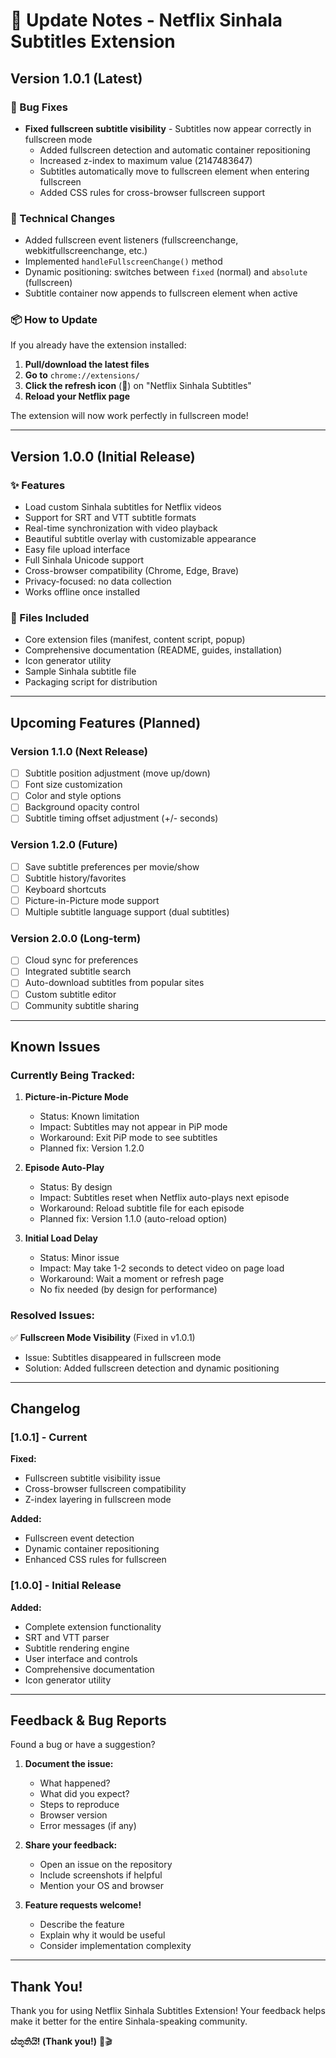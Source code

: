 # 📝 Update Notes - Netflix Sinhala Subtitles Extension

## Version 1.0.1 (Latest)

### 🐛 Bug Fixes
- **Fixed fullscreen subtitle visibility** - Subtitles now appear correctly in fullscreen mode
  - Added fullscreen detection and automatic container repositioning
  - Increased z-index to maximum value (2147483647)
  - Subtitles automatically move to fullscreen element when entering fullscreen
  - Added CSS rules for cross-browser fullscreen support

### 🔧 Technical Changes
- Added fullscreen event listeners (fullscreenchange, webkitfullscreenchange, etc.)
- Implemented `handleFullscreenChange()` method
- Dynamic positioning: switches between `fixed` (normal) and `absolute` (fullscreen)
- Subtitle container now appends to fullscreen element when active

### 📦 How to Update

If you already have the extension installed:

1. **Pull/download the latest files**
2. **Go to** `chrome://extensions/`
3. **Click the refresh icon** (🔄) on "Netflix Sinhala Subtitles"
4. **Reload your Netflix page**

The extension will now work perfectly in fullscreen mode!

---

## Version 1.0.0 (Initial Release)

### ✨ Features
- Load custom Sinhala subtitles for Netflix videos
- Support for SRT and VTT subtitle formats
- Real-time synchronization with video playback
- Beautiful subtitle overlay with customizable appearance
- Easy file upload interface
- Full Sinhala Unicode support
- Cross-browser compatibility (Chrome, Edge, Brave)
- Privacy-focused: no data collection
- Works offline once installed

### 📁 Files Included
- Core extension files (manifest, content script, popup)
- Comprehensive documentation (README, guides, installation)
- Icon generator utility
- Sample Sinhala subtitle file
- Packaging script for distribution

---

## Upcoming Features (Planned)

### Version 1.1.0 (Next Release)
- [ ] Subtitle position adjustment (move up/down)
- [ ] Font size customization
- [ ] Color and style options
- [ ] Background opacity control
- [ ] Subtitle timing offset adjustment (+/- seconds)

### Version 1.2.0 (Future)
- [ ] Save subtitle preferences per movie/show
- [ ] Subtitle history/favorites
- [ ] Keyboard shortcuts
- [ ] Picture-in-Picture mode support
- [ ] Multiple subtitle language support (dual subtitles)

### Version 2.0.0 (Long-term)
- [ ] Cloud sync for preferences
- [ ] Integrated subtitle search
- [ ] Auto-download subtitles from popular sites
- [ ] Custom subtitle editor
- [ ] Community subtitle sharing

---

## Known Issues

### Currently Being Tracked:

1. **Picture-in-Picture Mode**
   - Status: Known limitation
   - Impact: Subtitles may not appear in PiP mode
   - Workaround: Exit PiP mode to see subtitles
   - Planned fix: Version 1.2.0

2. **Episode Auto-Play**
   - Status: By design
   - Impact: Subtitles reset when Netflix auto-plays next episode
   - Workaround: Reload subtitle file for each episode
   - Planned fix: Version 1.1.0 (auto-reload option)

3. **Initial Load Delay**
   - Status: Minor issue
   - Impact: May take 1-2 seconds to detect video on page load
   - Workaround: Wait a moment or refresh page
   - No fix needed (by design for performance)

### Resolved Issues:

✅ **Fullscreen Mode Visibility** (Fixed in v1.0.1)
- Issue: Subtitles disappeared in fullscreen mode
- Solution: Added fullscreen detection and dynamic positioning

---

## Changelog

### [1.0.1] - Current
**Fixed:**
- Fullscreen subtitle visibility issue
- Cross-browser fullscreen compatibility
- Z-index layering in fullscreen mode

**Added:**
- Fullscreen event detection
- Dynamic container repositioning
- Enhanced CSS rules for fullscreen

### [1.0.0] - Initial Release
**Added:**
- Complete extension functionality
- SRT and VTT parser
- Subtitle rendering engine
- User interface and controls
- Comprehensive documentation
- Icon generator utility

---

## Feedback & Bug Reports

Found a bug or have a suggestion?

1. **Document the issue:**
   - What happened?
   - What did you expect?
   - Steps to reproduce
   - Browser version
   - Error messages (if any)

2. **Share your feedback:**
   - Open an issue on the repository
   - Include screenshots if helpful
   - Mention your OS and browser

3. **Feature requests welcome!**
   - Describe the feature
   - Explain why it would be useful
   - Consider implementation complexity

---

## Thank You!

Thank you for using Netflix Sinhala Subtitles Extension! Your feedback helps make it better for the entire Sinhala-speaking community.

**ස්තූතියි! (Thank you!)** 🙏🎬

